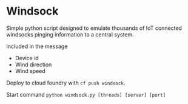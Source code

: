 # Windsock

Simple python script designed to emulate thousands of IoT connected windsocks pinging information to a central system.

Included in the message
* Device id
* Wind direction
* Wind speed

Deploy to cloud foundry with `cf push windsock`.

Start command `python windsock.py [threads] [server] [port]`
